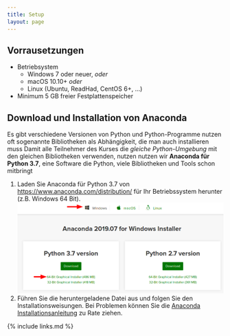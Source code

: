 ```yaml
---
title: Setup
layout: page
---
```


## Vorrausetzungen

- Betriebsystem
  * Windows 7 oder neuer, *oder*
  * macOS 10.10+ *oder*
  * Linux (Ubuntu, ReadHad, CentOS 6+, ...)
- Minimum 5 GB freier Festplattenspeicher   

## Download und Installation von Anaconda

Es gibt verschiedene Versionen von Python und Python-Programme nutzen oft sogenannte Bibliotheken als Abhängigkeit, die man auch installieren muss
Damit alle Teilnehmer des Kurses die *gleiche Python-Umgebung* mit den gleichen Bibliotheken verwenden, nutzen nutzen wir **Anaconda für Python 3.7**, eine Software die Python, viele Bibliotheken und Tools schon mitbringt


1. Laden Sie Anaconda für Python 3.7 von <https://www.anaconda.com/distribution/> für Ihr Betriebssystem herunter (z.B. Windows 64 Bit).
![](fig/download-anaconda.png)
2. Führen Sie die heruntergeladene Datei aus und folgen Sie den Installationsweisungen.
Bei Problemen können Sie die [Anaconda Installationsanleitung](https://docs.anaconda.com/anaconda/install/) zu Rate ziehen.



{% include links.md %}
